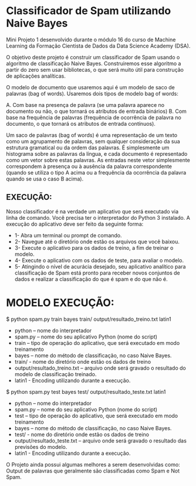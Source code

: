 # Classificador de Spam utilizando Naive Bayes

Mini Projeto 1 desenvolvido durante o módulo 16 do curso de Machine Learning da Formação Cientista de Dados da Data Science Academy (DSA).

O objetivo deste projeto é construir um classificador de Spam usando o algoritmo de classificação Naive Bayes. Construiremos esse algoritmo a partir do zero sem usar bibliotecas, o que será muito útil para construção de aplicações analíticas.

O modelo de documento que usaremos aqui é um modelo de saco de palavras (bag of words). Usaremos dois tipos de modelo bag of words:

A. Com base na presença de palavra (se uma palavra aparece no documento ou não, o que tornará os atributos de entrada binários)
B. Com base na frequência de palavras (frequência de ocorrência de palavra no documento, o que tornará os atributos de entrada contínuos).

Um saco de palavras (bag of words) é uma representação de um texto como um agrupamento de palavras, sem qualquer consideração da sua estrutura gramatical ou da ordem das palavras. É simplesmente um histograma sobre as palavras da língua, e cada documento é representado como um vetor sobre estas palavras. As entradas neste vetor simplesmente correspondem à presença ou à ausência da palavra correspondente (quando se utiliza o tipo A acima ou a frequência da ocorrência da palavra quando se usa o caso B acima).

## EXECUÇÃO:

Nosso classificador é na verdade um aplicativo que será executado via linha de comando. Você precisa ter o interpretador do Python 3 instalado. 
A execução do aplicativo deve ser feito da seguinte forma:

- 1- Abra um terminal ou prompt de comando.
- 2- Navegue até o diretório onde estão os arquivos que você baixou.
- 3- Execute o aplicativo para os dados de treino, a fim de treinar o modelo.
- 4- Execute o aplicativo com os dados de teste, para avaliar o modelo.
- 5- Atingindo o nível de acurácia desejado, seu aplicativo analítico para classificação de Spam está pronto para receber novos conjuntos de dados e realizar a classificação do que é spam e do que não é.

# MODELO EXECUÇÃO:

$ python spam.py train bayes train/ output/resultado_treino.txt latin1



- python – nome do interpretador
- spam.py – nome do seu aplicativo Python (nome do script)
- train – tipo de operação do aplicativo, que será executado em modo treinamento
- bayes – nome do método de classificação, no caso Naive Bayes.
- train/ - nome do diretório onde estão os dados de treino
- output/resultado_treino.txt – arquivo onde será gravado o resultado do modelo de classificação treinado.
- latin1 - Encoding utilizando durante a execução.

$ python spam.py test bayes test/ output/resultado_teste.txt latin1

- python – nome do interpretador
- spam.py – nome do seu aplicativo Python (nome do script)
- test – tipo de operação do aplicativo, que será executado em modo treinamento
- bayes – nome do método de classificação, no caso Naive Bayes.
- test/ - nome do diretório onde estão os dados de treino
- output/resultado_teste.txt – arquivo onde será gravado o resultado das previsões do modelo.
- latin1 - Encoding utilizando durante a execução.


O Projeto ainda possui algumas melhores a serem desenvolvidas como: Output de palavras que geralmente são classificadas como Spam e Not Spam.
